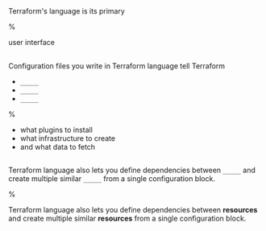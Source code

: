 ##

Terraform's language is its primary

%

user interface

##

Configuration files you write in Terraform language tell Terraform

- `_____`
- `_____`
- `_____`

%

- what plugins to install
- what infrastructure to create
- and what data to fetch

##

Terraform language also lets you define dependencies between `_____` and create multiple similar `_____` from a single configuration block.

%

Terraform language also lets you define dependencies between **resources** and create multiple similar **resources** from a single configuration block.
